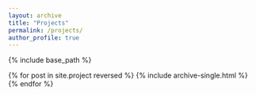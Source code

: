 ```yaml
---
layout: archive
title: "Projects"
permalink: /projects/
author_profile: true
---
```


{% include base_path %}

{% for post in site.project reversed %}
  {% include archive-single.html %}
{% endfor %}
